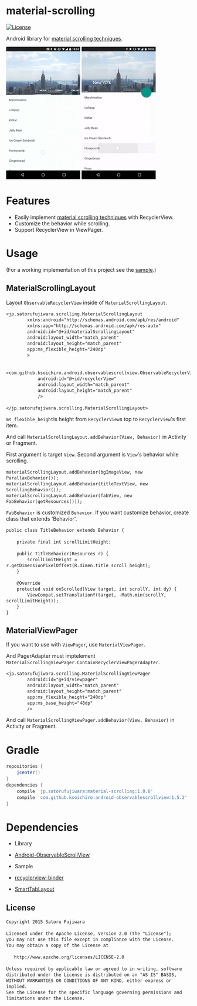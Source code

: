 material-scrolling
===
[![License](https://img.shields.io/badge/license-Apache%202-blue.svg)](https://www.apache.org/licenses/LICENSE-2.0)

Android library for [material scrolling techniques](http://www.google.com/design/spec/patterns/scrolling-techniques.html).

 ![ViewPager](/arts/viewpager.gif)  ![ImageFab](/arts/imagefab.gif)

# Features
* Easily implement [material scrolling techniques](http://www.google.com/design/spec/patterns/scrolling-techniques.html) with RecyclerView.
* Customize the behavior while scrolling.
* Support RecyclerView in ViewPager.

# Usage

(For a working implementation of this project see the [sample](./sample).)

## MaterialScrollingLayout

Layout `ObservableRecyclerView` inside of `MaterialScrollingLayout`.

```
<jp.satorufujiwara.scrolling.MaterialScrollingLayout
        xmlns:android="http://schemas.android.com/apk/res/android"
        xmlns:app="http://schemas.android.com/apk/res-auto"
        android:id="@+id/materialScrollingLayout"
        android:layout_width="match_parent"
        android:layout_height="match_parent"
        app:ms_flexible_height="240dp"
        >

    <com.github.ksoichiro.android.observablescrollview.ObservableRecyclerView
            android:id="@+id/recyclerView"
            android:layout_width="match_parent"
            android:layout_height="match_parent"
            />

</jp.satorufujiwara.scrolling.MaterialScrollingLayout>
```
`ms_flexible_height`is height from `RecyclerView`s top to `RecyclerView`'s first item.

And call `MaterialScrollingLayout.addBehavior(View, Behavior)` in Activity or Fragment.

First argument is target `View`.
Second argument is `View`'s behavior while scrolling.

```
materialScrollingLayout.addBehavior(bgImageView, new ParallaxBehavior());
materialScrollingLayout.addBehavior(titleTextView, new ScrollingBehavior());
materialScrollingLayout.addBehavior(fabView, new FabBehavior(getResources()));
```

`FabBehavior` is customized `Behavior`.
If you want customize behavior, create class that extends 'Behavior'.

```
public class TitleBehavior extends Behavior {
    
    private final int scrollLimitHeight;

    public TitleBehavior(Resources r) {
        scrollLimitHeight = r.getDimensionPixelOffset(R.dimen.title_scroll_height);
    }

    @Override
    protected void onScrolled(View target, int scrollY, int dy) {
        ViewCompat.setTranslationY(target, -Math.min(scrollY, scrollLimitHeight));
    }
}
```

## MaterialViewPager

If you want to use with `ViewPager`, use `MaterialViewPager`.

And PagerAdapter must imptelement `MaterialScrollingViewPager.ContainRecyclerViewPagerAdapter`.

```
<jp.satorufujiwara.scrolling.MaterialScrollingViewPager
        android:id="@+id/viewpager"
        android:layout_width="match_parent"
        android:layout_height="match_parent"
        app:ms_flexible_height="240dp"
        app:ms_base_height="48dp"
        />
```

And call `MaterialScrollingViewPager.addBehavior(View, Behavior)` in Activity or Fragment.

# Gradle

```groovy
repositories {
    jcenter()
}
dependencies {
    compile 'jp.satorufujiwara:material-scrolling:1.0.0'
    compile 'com.github.ksoichiro:android-observablescrollview:1.5.2'
}
```

# Dependencies

* Library
 * [Android-ObservableScrollView](https://github.com/ksoichiro/Android-ObservableScrollView)

* Sample
 * [recyclerview-binder](https://github.com/satorufujiwara/recyclerview-binder)
 * [SmartTabLayout](https://github.com/ogaclejapan/SmartTabLayout)


License
-------
    Copyright 2015 Satoru Fujiwara

    Licensed under the Apache License, Version 2.0 (the "License");
    you may not use this file except in compliance with the License.
    You may obtain a copy of the License at

       http://www.apache.org/licenses/LICENSE-2.0

    Unless required by applicable law or agreed to in writing, software
    distributed under the License is distributed on an "AS IS" BASIS,
    WITHOUT WARRANTIES OR CONDITIONS OF ANY KIND, either express or implied.
    See the License for the specific language governing permissions and
    limitations under the License.
